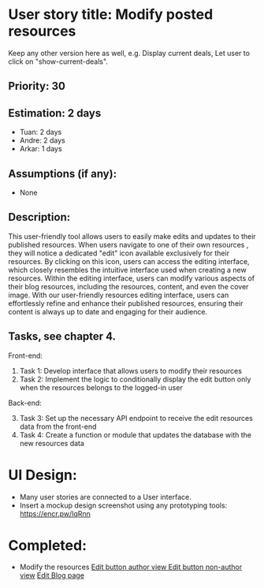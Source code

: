 # User story title: Modify posted resources

Keep any other version here as well, e.g. Display current deals, Let user to click on "show-current-deals".

## Priority: 30

## Estimation: 2 days

- Tuan: 2 days
- Andre: 2 days
- Arkar: 1 days

## Assumptions (if any):

- None

## Description:

This user-friendly tool allows users to easily make edits and updates to their published resources. When users navigate to one of their own resources , they will notice a dedicated "edit" icon available exclusively for their resources. By clicking on this icon, users can access the editing interface, which closely resembles the intuitive interface used when creating a new resources. Within the editing interface, users can modify various aspects of their blog resources, including the resources, content, and even the cover image. With our user-friendly resources editing interface, users can effortlessly refine and enhance their published resources, ensuring their content is always up to date and engaging for their audience.

## Tasks, see chapter 4.

Front-end:

1. Task 1: Develop interface that allows users to modify their resources
2. Task 2: Implement the logic to conditionally display the edit button only when the resources belongs to the logged-in user

Back-end:

3. Task 3: Set up the necessary API endpoint to receive the edit resources data from the front-end
4. Task 4: Create a function or module that updates the database with the new resources data

# UI Design:

- Many user stories are connected to a User interface.
- Insert a mockup design screenshot using any prototyping tools: https://encr.pw/IqRnn

# Completed:

- Modify the resources
  [Edit button author view ](../img/edit_resources_button_author_view.png)
  [Edit button non-author view](../img/edit_resources_button_nonauthor_view.png)
  [Edit Blog page](../img/edit_resources_page.png)
